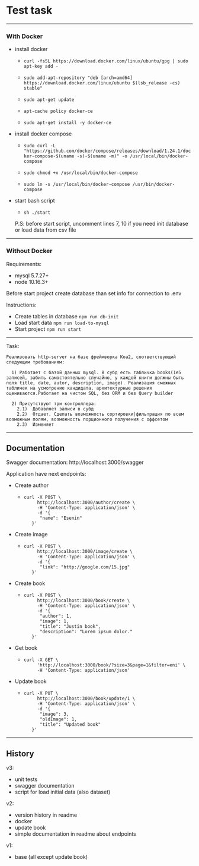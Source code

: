 # Test task

---

### With Docker

 - install docker
 
    - ```curl -fsSL https://download.docker.com/linux/ubuntu/gpg | sudo apt-key add -```

    - ```sudo add-apt-repository "deb [arch=amd64] https://download.docker.com/linux/ubuntu $(lsb_release -cs) stable"```

    - ```sudo apt-get update```

    - ```apt-cache policy docker-ce```

    - ```sudo apt-get install -y docker-ce```

 -  install docker compose
    - ```sudo curl -L "https://github.com/docker/compose/releases/download/1.24.1/docker-compose-$(uname -s)-$(uname -m)" -o /usr/local/bin/docker-compose```
    
    - ```sudo chmod +x /usr/local/bin/docker-compose```
    
    - ```sudo ln -s /usr/local/bin/docker-compose /usr/bin/docker-compose```
    
 - start bash script
    - ```sh ./start```
    
    P.S: before start script, uncomment lines 7, 10 if you need init database or load data from csv file
___

### Without Docker

Requirements:
 - mysql 5.7.27+
 - node 10.16.3+
 
 Before start project create database than set info for connection to .env 
 
Instructions:
 - Create tables in database ```npm run db-init```
 - Load start data ```npm run load-to-mysql```
 - Start project ```npm run start```
___

Task:
```
Реализовать http-server на базе фреймворка Koa2, соответствующий следующим требованиям:
  
  1) Работает с базой данных mysql. В субд есть табличка books(1e5 записей, забить самостоятельно случайно, у каждой книги должны быть поля title, date, autor, description, image). Реализация смежных табличек на усмотрение кандидата, архитектурные решения оцениваются.Работает на чистом SQL, без ORM и без Query builder
  
  2) Присутствуют три контроллера:
    2.1)  Добавляет записи в субд
    2.2)  Отдает. Сделать возможность сортировки|фильтрация по всем возможным полям, возможность порционного получения с оффсетом
    2.3)  Изменяет
```

___

## Documentation

Swagger documentation: http://localhost:3000/swagger

Application have next endpoints:
 - Create author
    - ```
      curl -X POST \
           http://localhost:3000/author/create \
           -H 'Content-Type: application/json' \
           -d '{
         	"name": "Esenin"
         }'
      ```
 - Create image
    - ```
      curl -X POST \
           http://localhost:3000/image/create \
           -H 'Content-Type: application/json' \
           -d '{
         	"link": "http://google.com/15.jpg"
         }'
      ```
 - Create book
    - ```
      curl -X POST \
           http://localhost:3000/book/create \
           -H 'Content-Type: application/json' \
           -d '{
         	"author": 1,
         	"image": 1,
         	"title": "Justin book",
         	"description": "Lorem ipsum dolor."
         }'
      ```
 - Get book
    - ```
      curl -X GET \
           'http://localhost:3000/book/?size=3&page=1&filter=eni' \
           -H 'Content-Type: application/json'
      ```
 - Update book
    - ```
      curl -X PUT \
           http://localhost:3000/book/update/1 \
           -H 'Content-Type: application/json' \
           -d '{
         	"image": 3,
         	"oldImage": 1,
         	"title": "Updated book"
         }'
      ```

---

## History

v3:
- unit tests
- swagger documentation
- script for load initial data (also dataset)

v2:
- version history in readme
- docker
- update book
- simple documentation in readme about endpoints

v1:
- base (all except update book)
